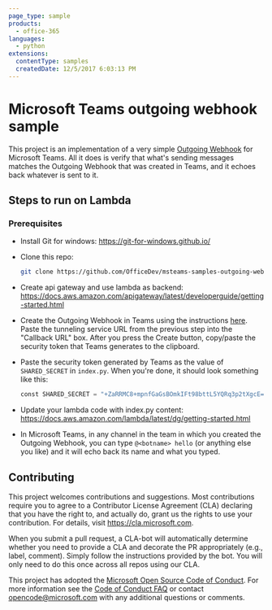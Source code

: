 ```yaml
---
page_type: sample
products:
  - office-365
languages:
  - python
extensions:
  contentType: samples
  createdDate: 12/5/2017 6:03:13 PM
---
```


# Microsoft Teams outgoing webhook sample

This project is an implementation of a very simple [Outgoing Webhook](https://docs.microsoft.com/en-us/microsoftteams/platform/concepts/custom-bot) for Microsoft Teams. All it does is verify that what's sending messages matches the Outgoing Webhook that was created in Teams, and it echoes back whatever is sent to it.

## Steps to run on Lambda

### Prerequisites

- Install Git for windows: https://git-for-windows.github.io/

- Clone this repo:

  ```bash
  git clone https://github.com/OfficeDev/msteams-samples-outgoing-webhook-nodejs.git
  ```

- Create api gateway and use lambda as backend: https://docs.aws.amazon.com/apigateway/latest/developerguide/getting-started.html

- Create the Outgoing Webhook in Teams using the instructions [here](https://docs.microsoft.com/en-us/microsoftteams/platform/concepts/custom-bot). Paste the tunneling service URL from the previous step into the "Callback URL" box. After you press the Create button, copy/paste the security token that Teams generates to the clipboard.

- Paste the security token generated by Teams as the value of `SHARED_SECRET` in `index.py`. When you're done, it should look something like this:

  ```python
  const SHARED_SECRET = "+ZaRRMC8+mpnfGaGsBOmkIFt98bttL5YQRq3p2tXgcE=";
  ```

- Update your lambda code with index.py content: https://docs.aws.amazon.com/lambda/latest/dg/getting-started.html

- In Microsoft Teams, in any channel in the team in which you created the Outgoing Webhook, you can type `@<botname> hello` (or anything else you like) and it will echo back its name and what you typed.

## Contributing

This project welcomes contributions and suggestions. Most contributions require you to agree to a
Contributor License Agreement (CLA) declaring that you have the right to, and actually do, grant us
the rights to use your contribution. For details, visit https://cla.microsoft.com.

When you submit a pull request, a CLA-bot will automatically determine whether you need to provide
a CLA and decorate the PR appropriately (e.g., label, comment). Simply follow the instructions
provided by the bot. You will only need to do this once across all repos using our CLA.

This project has adopted the [Microsoft Open Source Code of Conduct](https://opensource.microsoft.com/codeofconduct/).
For more information see the [Code of Conduct FAQ](https://opensource.microsoft.com/codeofconduct/faq/) or
contact [opencode@microsoft.com](mailto:opencode@microsoft.com) with any additional questions or comments.

